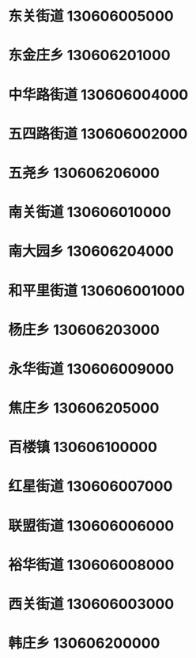 # 东关街道 130606005000
# 东金庄乡 130606201000
# 中华路街道 130606004000
# 五四路街道 130606002000
# 五尧乡 130606206000
# 南关街道 130606010000
# 南大园乡 130606204000
# 和平里街道 130606001000
# 杨庄乡 130606203000
# 永华街道 130606009000
# 焦庄乡 130606205000
# 百楼镇 130606100000
# 红星街道 130606007000
# 联盟街道 130606006000
# 裕华街道 130606008000
# 西关街道 130606003000
# 韩庄乡 130606200000
